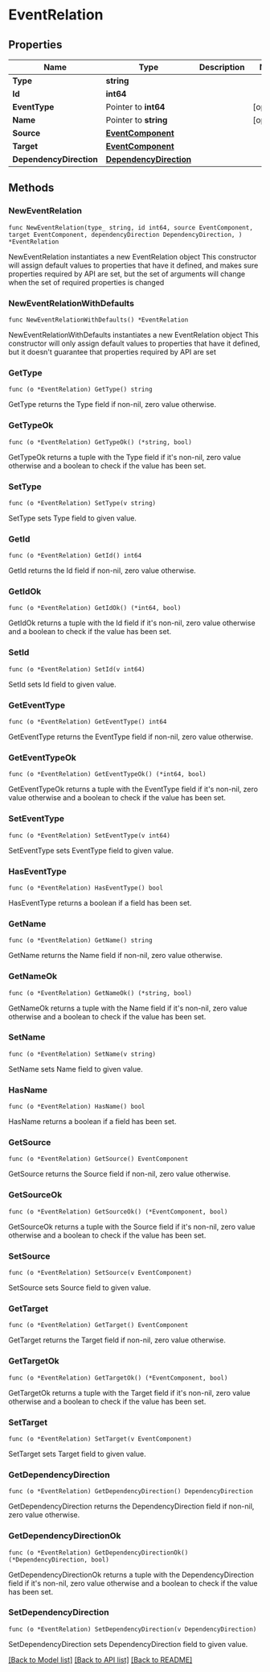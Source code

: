 # EventRelation

## Properties

Name | Type | Description | Notes
------------ | ------------- | ------------- | -------------
**Type** | **string** |  | 
**Id** | **int64** |  | 
**EventType** | Pointer to **int64** |  | [optional] 
**Name** | Pointer to **string** |  | [optional] 
**Source** | [**EventComponent**](EventComponent.md) |  | 
**Target** | [**EventComponent**](EventComponent.md) |  | 
**DependencyDirection** | [**DependencyDirection**](DependencyDirection.md) |  | 

## Methods

### NewEventRelation

`func NewEventRelation(type_ string, id int64, source EventComponent, target EventComponent, dependencyDirection DependencyDirection, ) *EventRelation`

NewEventRelation instantiates a new EventRelation object
This constructor will assign default values to properties that have it defined,
and makes sure properties required by API are set, but the set of arguments
will change when the set of required properties is changed

### NewEventRelationWithDefaults

`func NewEventRelationWithDefaults() *EventRelation`

NewEventRelationWithDefaults instantiates a new EventRelation object
This constructor will only assign default values to properties that have it defined,
but it doesn't guarantee that properties required by API are set

### GetType

`func (o *EventRelation) GetType() string`

GetType returns the Type field if non-nil, zero value otherwise.

### GetTypeOk

`func (o *EventRelation) GetTypeOk() (*string, bool)`

GetTypeOk returns a tuple with the Type field if it's non-nil, zero value otherwise
and a boolean to check if the value has been set.

### SetType

`func (o *EventRelation) SetType(v string)`

SetType sets Type field to given value.


### GetId

`func (o *EventRelation) GetId() int64`

GetId returns the Id field if non-nil, zero value otherwise.

### GetIdOk

`func (o *EventRelation) GetIdOk() (*int64, bool)`

GetIdOk returns a tuple with the Id field if it's non-nil, zero value otherwise
and a boolean to check if the value has been set.

### SetId

`func (o *EventRelation) SetId(v int64)`

SetId sets Id field to given value.


### GetEventType

`func (o *EventRelation) GetEventType() int64`

GetEventType returns the EventType field if non-nil, zero value otherwise.

### GetEventTypeOk

`func (o *EventRelation) GetEventTypeOk() (*int64, bool)`

GetEventTypeOk returns a tuple with the EventType field if it's non-nil, zero value otherwise
and a boolean to check if the value has been set.

### SetEventType

`func (o *EventRelation) SetEventType(v int64)`

SetEventType sets EventType field to given value.

### HasEventType

`func (o *EventRelation) HasEventType() bool`

HasEventType returns a boolean if a field has been set.

### GetName

`func (o *EventRelation) GetName() string`

GetName returns the Name field if non-nil, zero value otherwise.

### GetNameOk

`func (o *EventRelation) GetNameOk() (*string, bool)`

GetNameOk returns a tuple with the Name field if it's non-nil, zero value otherwise
and a boolean to check if the value has been set.

### SetName

`func (o *EventRelation) SetName(v string)`

SetName sets Name field to given value.

### HasName

`func (o *EventRelation) HasName() bool`

HasName returns a boolean if a field has been set.

### GetSource

`func (o *EventRelation) GetSource() EventComponent`

GetSource returns the Source field if non-nil, zero value otherwise.

### GetSourceOk

`func (o *EventRelation) GetSourceOk() (*EventComponent, bool)`

GetSourceOk returns a tuple with the Source field if it's non-nil, zero value otherwise
and a boolean to check if the value has been set.

### SetSource

`func (o *EventRelation) SetSource(v EventComponent)`

SetSource sets Source field to given value.


### GetTarget

`func (o *EventRelation) GetTarget() EventComponent`

GetTarget returns the Target field if non-nil, zero value otherwise.

### GetTargetOk

`func (o *EventRelation) GetTargetOk() (*EventComponent, bool)`

GetTargetOk returns a tuple with the Target field if it's non-nil, zero value otherwise
and a boolean to check if the value has been set.

### SetTarget

`func (o *EventRelation) SetTarget(v EventComponent)`

SetTarget sets Target field to given value.


### GetDependencyDirection

`func (o *EventRelation) GetDependencyDirection() DependencyDirection`

GetDependencyDirection returns the DependencyDirection field if non-nil, zero value otherwise.

### GetDependencyDirectionOk

`func (o *EventRelation) GetDependencyDirectionOk() (*DependencyDirection, bool)`

GetDependencyDirectionOk returns a tuple with the DependencyDirection field if it's non-nil, zero value otherwise
and a boolean to check if the value has been set.

### SetDependencyDirection

`func (o *EventRelation) SetDependencyDirection(v DependencyDirection)`

SetDependencyDirection sets DependencyDirection field to given value.



[[Back to Model list]](../README.md#documentation-for-models) [[Back to API list]](../README.md#documentation-for-api-endpoints) [[Back to README]](../README.md)


